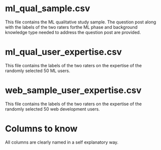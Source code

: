 # ml_qual_sample.csv
This file contains the ML qualitative study sample. The question post along with the labels of the two raters forthe ML phase and background knowledge type needed to address the question post are provided. 

# ml_qual_user_expertise.csv
This file contains the labels of the two raters on the expertise of the randomly selected 50 ML users.

# web_sample_user_expertise.csv
This file contains the labels of the two raters on the expertise of the randomly selected 50 web development users.

# Columns to know
All columns are clearly named in a self explanatory way.

